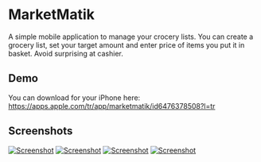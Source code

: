 # MarketMatik

A simple mobile application to manage your crocery lists.
You can create a grocery list, set your target amount and enter price of items you put it in basket. Avoid surprising at cashier. 

## Demo

You can download for your iPhone here: https://apps.apple.com/tr/app/marketmatik/id6476378508?l=tr

## Screenshots

<a href="https://apps.apple.com/tr/app/marketmatik/id6476378508?l=tr"><img src="https://is1-ssl.mzstatic.com/image/thumb/PurpleSource116/v4/ca/6b/e6/ca6be6f6-cf67-5ede-ce14-a0a5d1311f13/d18d7cce-0bbd-4643-88e1-9458b4ffc50b_Simulator_Screenshot_-_iPhone_15_Pro_Max_-_2024-01-19_at_12.34.24.png/460x0w.webp" alt="Screenshot" border="0"></a>
<a href="https://apps.apple.com/tr/app/marketmatik/id6476378508?l=tr"><img src="https://is1-ssl.mzstatic.com/image/thumb/PurpleSource116/v4/bc/77/91/bc7791ff-4d34-33f1-2e80-0075f1e847a6/372bf580-7680-4212-ab5a-746d80171bcc_Simulator_Screenshot_-_iPhone_15_Pro_Max_-_2024-01-19_at_12.12.59.png/460x0w.webp" alt="Screenshot" border="0"></a>
<a href="https://apps.apple.com/tr/app/marketmatik/id6476378508?l=tr"><img src="https://is1-ssl.mzstatic.com/image/thumb/PurpleSource116/v4/09/89/6c/09896c55-ece8-66a3-501d-51e9321bb8c4/da1260e0-bbf6-4952-8245-5140aac8f9e1_Simulator_Screenshot_-_iPhone_15_Pro_Max_-_2024-01-19_at_12.34.18.png/460x0w.webp" alt="Screenshot" border="0"></a>
<a href="https://apps.apple.com/tr/app/marketmatik/id6476378508?l=tr"><img src="https://is1-ssl.mzstatic.com/image/thumb/PurpleSource116/v4/7d/20/c9/7d20c9ed-6ad9-55ac-06d7-83301d7e8658/7a04a0f8-e649-42a9-932e-f9033111c45e_Simulator_Screenshot_-_iPhone_15_Pro_Max_-_2024-01-19_at_12.11.52.png/460x0w.webp" alt="Screenshot" border="0"></a>
